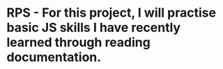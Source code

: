 # RPS - For this project, I will practise basic JS skills I have recently learned through reading documentation. 